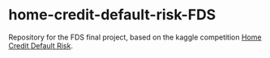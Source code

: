 # home-credit-default-risk-FDS
Repository for the FDS final project, based on the kaggle competition [Home Credit Default Risk](https://www.kaggle.com/c/home-credit-default-risk).
